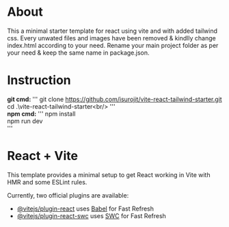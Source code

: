# About

This a minimal starter template for react using vite and with added tailwind css. Every unwated files and images have been removed & kindlly change index.html according to your need. Rename your main project folder as per your need & keep the same name in package.json.

# Instruction
<strong>git cmd: </strong>
'''
git clone https://github.com/isurojit/vite-react-tailwind-starter.git<br/>
cd .\vite-react-tailwind-starter\<br/>
'''         
<strong>npm cmd:</strong> 
'''
npm install<br/>
npm run dev<br/>
'''
# React + Vite

This template provides a minimal setup to get React working in Vite with HMR and some ESLint rules.

Currently, two official plugins are available:

- [@vitejs/plugin-react](https://github.com/vitejs/vite-plugin-react/blob/main/packages/plugin-react/README.md) uses [Babel](https://babeljs.io/) for Fast Refresh
- [@vitejs/plugin-react-swc](https://github.com/vitejs/vite-plugin-react-swc) uses [SWC](https://swc.rs/) for Fast Refresh
